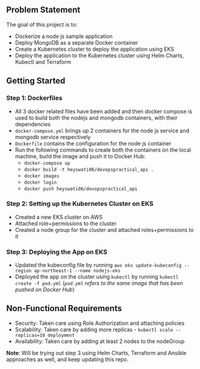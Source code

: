 
## Problem Statement

The goal of this project is to:

-   Dockerize a node js sample application
-   Deploy MongoDB as a separate Docker container
-   Create a Kubernetes cluster to deploy the application using EKS
-   Deploy the application to the Kubernetes cluster using Helm Charts, Kubectl and Terraform

## Getting Started

### Step 1: Dockerfiles

-   All 3 docker related files have been added and then docker compose is used to build both the nodejs and mongodb containers, with their dependencies
-   `docker-compose.yml` brings up 2 containers for the node js service and mongodb service respectively
-   `Dockerfile` contains the configuration for the node js container
-   Run the following commands to create both the containers on the local machine, build the image and push it to Docker Hub:
    -   `docker-compose up`
    -   `docker build -t heyswati06/devopspractical_api .`
    -   `docker images`
    -   `docker login`
    -   `docker push heyswati06/devopspractical_api`

### Step 2: Setting up the Kubernetes Cluster on EKS

-   Created a new EKS cluster on AWS
-   Attached role+permissions to the cluster
-   Created a node group for the cluster and attached roles+permissions to it

### Step 3: Deploying the App on EKS

-   Updated the kubeconfig file by running `aws eks update-kubeconfig --region ap-northeast-1 --name nodejs-eks`
-   Deployed the app on the cluster using `kubectl` by running `kubectl create -f pod.yml` 
(*`pod.yml` refers to the same image that has been pushed on Docker Hub*)

## Non-Functional Requirements

-   Security: Taken care using Role Authorization and attaching policies
-   Scalability: Taken care by adding more replicas - `kubectl scale --replicas=10 deployment`
-   Availability: Taken care by adding at least 2 nodes to the nodeGroup

**Note**: Will be trying out step 3 using Helm Charts, Terraform and Ansible approaches as well, and keep updating this repo.
